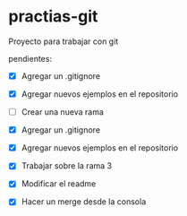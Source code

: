 # practias-git
Proyecto para trabajar con git

pendientes:
- [X] Agregar un .gitignore

- [X] Agregar nuevos ejemplos en el repositorio

- [ ] Crear una nueva rama

- [X] Agregar un .gitignore

- [X] Agregar nuevos ejemplos en el repositorio

- [X] Trabajar sobre la rama 3

- [X] Modificar el readme

- [X] Hacer un merge desde la consola

